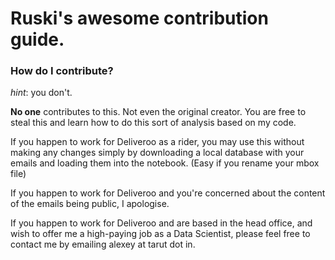 # Ruski's awesome contribution guide.

### How do I contribute?

_hint_: you don't.

**No one** contributes to this. Not even the original creator. You are free
to steal this and learn how to do this sort of analysis based on my 
code. 

If you happen to work for Deliveroo as a rider, you may use this without
making any changes simply by downloading a local database with your emails and
loading them into the notebook. (Easy if you rename your mbox file)

If you happen to work for Deliveroo and you're concerned about the 
content of the emails being public, I apologise.

If you happen to work for Deliveroo and are based in the head office,
and wish to offer me a high-paying job as a Data Scientist, 
please feel free to contact me by emailing alexey at tarut dot in.